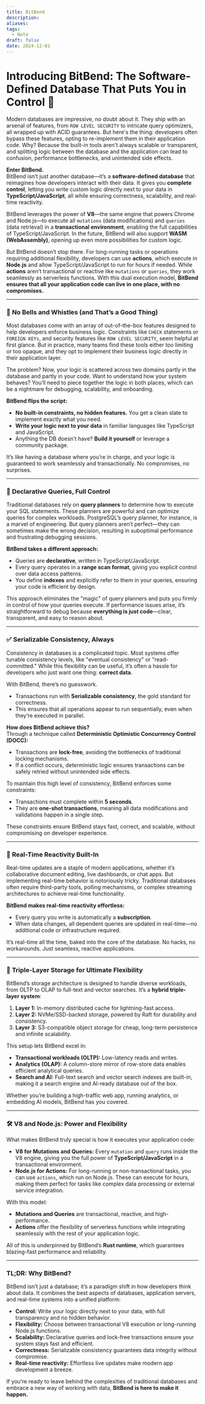 ```yaml
---
title: BitBend
description: 
aliases: 
tags:
  - Note
draft: false
date: 2024-12-01
---
```

# Introducing BitBend: The Software-Defined Database That Puts You in Control 🚀

Modern databases are impressive, no doubt about it. They ship with an arsenal of features, from `ROW LEVEL SECURITY` to intricate query optimizers, all wrapped up with ACID guarantees. But here's the thing: developers often bypass these features, opting to re-implement them in their application code. Why? Because the built-in tools aren't always scalable or transparent, and splitting logic between the database and the application can lead to confusion, performance bottlenecks, and unintended side effects.

**Enter BitBend.**  
BitBend isn’t just another database—it’s a **software-defined database** that reimagines how developers interact with their data. It gives you **complete control**, letting you write custom logic directly next to your data in **TypeScript/JavaScript**, all while ensuring correctness, scalability, and real-time reactivity.

BitBend leverages the power of **V8**—the same engine that powers Chrome and Node.js—to execute all `mutations` (data modifications) and `queries` (data retrieval) in a **transactional environment**, enabling the full capabilities of TypeScript/JavaScript. In the future, BitBend will also support **WASM (WebAssembly)**, opening up even more possibilities for custom logic.

But BitBend doesn’t stop there. For long-running tasks or operations requiring additional flexibility, developers can use **actions**, which execute in **Node.js** and allow TypeScript/JavaScript to run for hours if needed. While **actions** aren’t transactional or reactive like `mutations` or `queries`, they work seamlessly as serverless functions. With this dual execution model, **BitBend ensures that all your application code can live in one place, with no compromises.**

---

### 🚦 **No Bells and Whistles (and That’s a Good Thing)**

Most databases come with an array of out-of-the-box features designed to help developers enforce business logic. Constraints like `CHECK` statements or `FOREIGN KEYs`, and security features like `ROW LEVEL SECURITY`, seem helpful at first glance. But in practice, many teams find these tools either too limiting or too opaque, and they opt to implement their business logic directly in their application layer.

The problem? Now, your logic is scattered across two domains partly in the database and partly in your code. Want to understand how your system behaves? You’ll need to piece together the logic in both places, which can be a nightmare for debugging, scalability, and onboarding.

**BitBend flips the script:**

- **No built-in constraints, no hidden features.** You get a clean slate to implement exactly what you need.
- **Write your logic next to your data** in familiar languages like TypeScript and JavaScript.
- Anything the DB doesn’t have? **Build it yourself** or leverage a community package.

It’s like having a database where you’re in charge, and your logic is guaranteed to work seamlessly and transactionally. No compromises, no surprises.

---

### 🧠 **Declarative Queries, Full Control**

Traditional databases rely on **query planners** to determine how to execute your SQL statements. These planners are powerful and can optimize queries for complex workloads. PostgreSQL’s query planner, for instance, is a marvel of engineering. But query planners aren’t perfect—they can sometimes make the wrong decision, resulting in suboptimal performance and frustrating debugging sessions.

**BitBend takes a different approach:**

- Queries are **declarative**, written in TypeScript/JavaScript.
- Every query operates in a **range scan format**, giving you explicit control over data access patterns.
- You define **indexes** and explicitly refer to them in your queries, ensuring your code is efficient by design.

This approach eliminates the "magic" of query planners and puts you firmly in control of how your queries execute. If performance issues arise, it’s straightforward to debug because **everything is just code**—clear, transparent, and easy to reason about.

---

### ✅ **Serializable Consistency, Always**

Consistency in databases is a complicated topic. Most systems offer tunable consistency levels, like "eventual consistency" or "read-committed." While this flexibility can be useful, it’s often a hassle for developers who just want one thing: **correct data**.

With BitBend, there’s no guesswork.

- Transactions run with **Serializable consistency**, the gold standard for correctness.
- This ensures that all operations appear to run sequentially, even when they’re executed in parallel.

**How does BitBend achieve this?**  
Through a technique called **Deterministic Optimistic Concurrency Control (DOCC):**

- Transactions are **lock-free**, avoiding the bottlenecks of traditional locking mechanisms.
- If a conflict occurs, deterministic logic ensures transactions can be safely retried without unintended side effects.

To maintain this high level of consistency, BitBend enforces some constraints:

- Transactions must complete within **5 seconds**.
- They are **one-shot transactions**, meaning all data modifications and validations happen in a single step.

These constraints ensure BitBend stays fast, correct, and scalable, without compromising on developer experience.

---

### 🔄 **Real-Time Reactivity Built-In**

Real-time updates are a staple of modern applications, whether it’s collaborative document editing, live dashboards, or chat apps. But implementing real-time behavior is notoriously tricky. Traditional databases often require third-party tools, polling mechanisms, or complex streaming architectures to achieve real-time functionality.

**BitBend makes real-time reactivity effortless:**

- Every query you write is automatically a **subscription**.
- When data changes, all dependent queries are updated in real-time—no additional code or infrastructure required.

It’s real-time all the time, baked into the core of the database. No hacks, no workarounds. Just seamless, reactive applications.

---

### 💾 **Triple-Layer Storage for Ultimate Flexibility**

BitBend’s storage architecture is designed to handle diverse workloads, from OLTP to OLAP to full-text and vector searches. It’s a **hybrid triple-layer system**:

1. **Layer 1:** In-memory distributed cache for lightning-fast access.
2. **Layer 2:** NVMe/SSD-backed storage, powered by Raft for durability and consistency.
3. **Layer 3:** S3-compatible object storage for cheap, long-term persistence and infinite scalability.

This setup lets BitBend excel in:

- **Transactional workloads (OLTP):** Low-latency reads and writes.
- **Analytics (OLAP):** A column-store mirror of row-store data enables efficient analytical queries.
- **Search and AI:** Full-text search and vector search indexes are built-in, making it a search engine and AI-ready database out of the box.

Whether you’re building a high-traffic web app, running analytics, or embedding AI models, BitBend has you covered.

---

### 🛠 **V8 and Node.js: Power and Flexibility**

What makes BitBend truly special is how it executes your application code:

- **V8 for Mutations and Queries:** Every `mutation` and `query` runs inside the V8 engine, giving you the full power of **TypeScript/JavaScript** in a transactional environment.
- **Node.js for Actions:** For long-running or non-transactional tasks, you can use `actions`, which run on Node.js. These can execute for hours, making them perfect for tasks like complex data processing or external service integration.

With this model:

- **Mutations and Queries** are transactional, reactive, and high-performance.
- **Actions** offer the flexibility of serverless functions while integrating seamlessly with the rest of your application logic.

All of this is underpinned by BitBend’s **Rust runtime**, which guarantees blazing-fast performance and reliability.

---

### TL;DR: Why BitBend?

BitBend isn’t just a database; it’s a paradigm shift in how developers think about data. It combines the best aspects of databases, application servers, and real-time systems into a unified platform:

- **Control:** Write your logic directly next to your data, with full transparency and no hidden behavior.
- **Flexibility:** Choose between transactional V8 execution or long-running Node.js functions.
- **Scalability:** Declarative queries and lock-free transactions ensure your system stays fast and efficient.
- **Correctness:** Serializable consistency guarantees data integrity without compromise.
- **Real-time reactivity:** Effortless live updates make modern app development a breeze.

If you’re ready to leave behind the complexities of traditional databases and embrace a new way of working with data, **BitBend is here to make it happen.**
